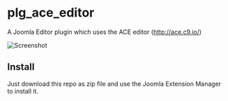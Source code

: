 plg_ace_editor
==============

A Joomla Editor plugin which uses the ACE editor (http://ace.c9.io/)

![Screenshot](preview.jpg)


## Install

Just download this repo as zip file and use the Joomla Extension Manager to install it.